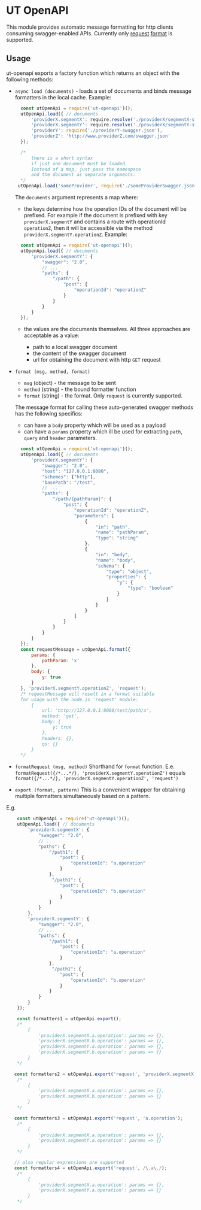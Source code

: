 # UT OpenAPI

This module provides automatic message formatting
for http clients consuming swagger-enabled APIs.
Currently only [request](https://www.npmjs.com/package/request)
[format](./format/request.js) is supported.

## Usage

ut-openapi exports a factory function which
returns an object with the following methods:

* `async load (documents)` - loads a set
of documents and binds message formatters in
the local cache. Example:

  ```js
    const utOpenApi = require('ut-openapi')();
    utOpenApi.load({ // documents
        'providerX.segmentX': require.resolve('./providerX/segmentX-swagger.json'),
        'providerX.segmentY': require.resolve('./providerX/segmentY-swagger.json'),
        'providerY': require('./providerY-swagger.json'),
        'providerZ': 'http://www.providerZ.com/swagger.json'
    });

    /*
        there is a short syntax
        if just one document must be loaded.
        Instead of a map, just pass the namespace
        and the document as separate arguments:
    */
   utOpenApi.load('someProvider', require('./someProviderSwagger.json'));
  ```

  The `documents` argument represents a map where:

  * the keys determine how the operation IDs of the
  document will be prefixed. For example if the
  document is prefixed with key `providerX.segmentY`
  and contains a route with operationId `operationZ`,
  then it will be accessible via the method
  `providerX.segmentY.operationZ`. Example:

  ```js
    const utOpenApi = require('ut-openapi')();
    utOpenApi.load({ // documents
        'providerX.segmentY': {
            "swagger": "2.0",
            // ...
            "paths": {
                "/path": {
                    "post": {
                        "operationId": "operationZ"
                    }
                }
            }
        }
    });
  ```

  * the values are the documents themselves.
  All three approaches are acceptable as a value:

    * path to a local swagger document
    * the content of the swagger document
    * url for obtaining the document with http `GET` request

* `format (msg, method, format)`
  * `msg` (object) - the message to be sent
  * `method` (string) - the bound formatter function
  * `format` (string) - the format. Only `request` is
    currently supported.

  The message format for calling these auto-generated
  swagger methods has the following specifics:

  * can have a `body` property which will be used
  as a payload
  * can have a `params` property which ill be used
  for extracting `path`, `query` and `header` parameters.

  ```js
    const utOpenApi = require('ut-openapi')();
    utOpenApi.load({ // documents
        'providerX.segmentY': {
            "swagger": "2.0",
            "host": "127.0.0.1:8080",
            "schemes": ["http"],
            "basePath": "/test",
            // ...
            "paths": {
                "/path/{pathParam}": {
                    "post": {
                        "operationId": "operationZ",
                        "parameters": [
                            {
                                "in": "path",
                                "name": "pathParam",
                                "type": "string"
                            },
                            {
                                "in": "body",
                                "name": "body",
                                "schema": {
                                    "type": "object",
                                    "properties": {
                                        "y": {
                                            "type": "boolean"
                                        }
                                    }
                                }
                            }
                        ]
                    }
                }
            }
        }
    });
    const requestMessage = utOpenApi.format({
        params: {
            pathParam: 'x'
        },
        body: {
            y: true
        }
    }, 'providerX.segmentY.operationZ', 'request');
    /* requestMessage will result in a format suitable
    for usage with the node.js 'request' module:
        {
            url: 'http://127.0.0.1:8080/test/path/x',
            method: 'get',
            body: {
                y: true
            },
            headers: {},
            qs: {}
        }
    */
  ```

* `formatRequest (msg, method)`
Shorthand for `format` function. E.e.
`formatRequest({/*...*/}, 'providerX.segmentY.operationZ')`
equals `format({/*...*/}, 'providerX.segmentY.operationZ', 'request')`
* `export (format, pattern)`
This is a convenient wrapper for obtaining
multiple formatters simultaneously based on a pattern.

E.g.

```js
    const utOpenApi = require('ut-openapi')();
    utOpenApi.load({ // documents
        'providerX.segmentX': {
            "swagger": "2.0",
            // ...
            "paths": {
                "/path1": {
                    "post": {
                        "operationId": "a.operation"
                    }
                },
                 "/path1": {
                    "post": {
                        "operationId": "b.operation"
                    }
                }
            }
        },
        'providerX.segmentY': {
            "swagger": "2.0",
            // ...
            "paths": {
                "/path1": {
                    "post": {
                        "operationId": "a.operation"
                    }
                },
                 "/path1": {
                    "post": {
                        "operationId": "b.operation"
                    }
                }
            }
        }
    });

    const formatters1 = utOpenApi.export();
    /*
        {
            'providerX.segmentX.a.operation': params => {},
            'providerX.segmentX.b.operation': params => {},
            'providerX.segmentY.a.operation': params => {},
            'providerX.segmentY.b.operation': params => {}
        }
    */

   const formatters2 = utOpenApi.export('request', 'providerX.segmentX');
    /*
        {
            'providerX.segmentX.a.operation': params => {},
            'providerX.segmentX.b.operation': params => {}
        }
    */

   const formatters3 = utOpenApi.export('request', 'a.operation');
    /*
        {
            'providerX.segmentX.a.operation': params => {},
            'providerX.segmentY.a.operation': params => {}
        }
    */

   // also regular expressions are supported
   const formatters4 = utOpenApi.export('request', /\.a\./);
    /*
        {
            'providerX.segmentX.a.operation': params => {},
            'providerX.segmentY.a.operation': params => {}
        }
    */
```
